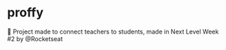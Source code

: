 # proffy
:rocket: Project made to connect teachers to students, made in Next Level Week #2 by @Rocketseat
